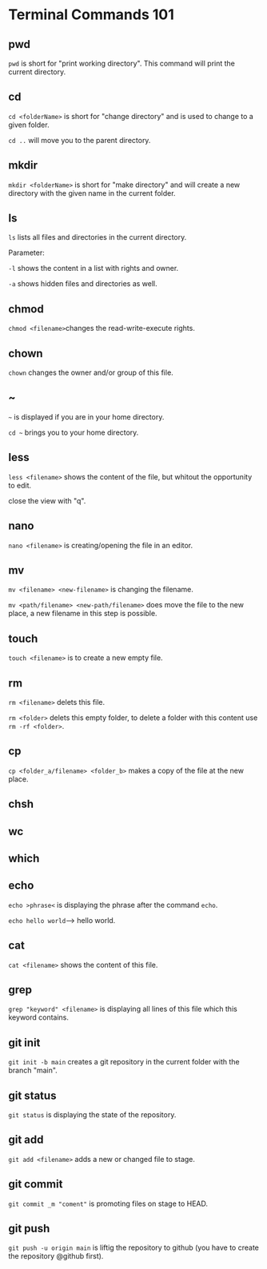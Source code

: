 # Terminal Commands 101

## pwd

`pwd` is short for "print working directory". This command will print the current directory.

## cd

`cd <folderName>` is short for "change directory" and is used to change to a given folder.

`cd ..` will move you to the parent directory.

## mkdir

`mkdir <folderName>` is short for "make directory" and will create a new directory with the given name in the current folder.

## ls 

`ls` lists all files and directories in the current directory.

Parameter: 

`-l` shows the content in a list with rights and owner.

`-a` shows hidden files and directories as well.

## chmod

`chmod <filename>`changes the read-write-execute rights.

## chown

`chown` changes the owner and/or group of this file.

## ~

`~` is displayed if you are in your home directory.

`cd ~` brings you to your home directory.

## less

`less <filename>` shows the content of the file, but whitout the opportunity to edit.
 
 close the view with "q".
 
## nano

`nano <filename>` is creating/opening the file in an editor.
 
## mv
 
`mv <filename> <new-filename>` is changing the filename.
 
`mv <path/filename> <new-path/filename>` does move the file to the new place, a new filename in this step is possible.
 
## touch
 
`touch <filename>` is to create a new empty file.
 
## rm
 
`rm <filename>` delets this file.
 
`rm <folder>` delets this empty folder, to delete a folder with this content use `rm -rf <folder>`.

## cp

`cp <folder_a/filename> <folder_b>` makes a copy of the file at the new place.

## chsh


## wc


## which


## echo

`echo >phrase<` is displaying the phrase after the command `echo`.

`echo hello world`--> hello world.

## cat

`cat <filename>` shows the content of this file.

## grep

`grep "keyword" <filename>` is displaying all lines of this file which this keyword contains.

## git init

`git init -b main` creates a git repository in the current folder with the branch "main".

## git status

`git status` is displaying the state of the repository.

## git add

`git add <filename>` adds a new or changed file to stage.

## git commit

`git commit _m "coment"` is promoting files on stage to HEAD.

## git push

`git push -u origin main` is liftig the repository to github (you have to create the repository @github first).
